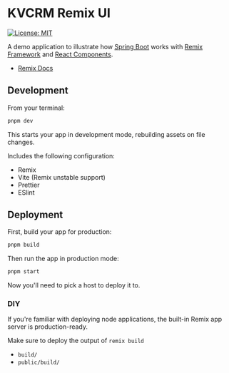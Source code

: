 # KVCRM Remix UI

[![License: MIT](https://img.shields.io/badge/License-MIT-green.svg)](LICENSE)

A demo application to illustrate how [Spring Boot](https://spring.io/) works with [Remix Framework](https://remix.run/) and [React Components](https://reactjs.org/).

- [Remix Docs](https://remix.run/docs)

## Development

From your terminal:

```sh
pnpm dev
```

This starts your app in development mode, rebuilding assets on file changes.

Includes the following configuration:

- Remix
- Vite (Remix unstable support)
- Prettier
- ESlint

## Deployment

First, build your app for production:

```sh
pnpm build
```

Then run the app in production mode:

```sh
pnpm start
```

Now you'll need to pick a host to deploy it to.

### DIY

If you're familiar with deploying node applications, the built-in Remix app server is production-ready.

Make sure to deploy the output of `remix build`

- `build/`
- `public/build/`
